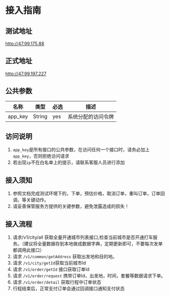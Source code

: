 # 接入指南

## 测试地址

 http://47.99.175.88

## 正式地址

 http://47.99.197.227

## 公共参数

| 名称    | 类型   | 必选 | 描述               |
| ------- | ------ | ---- | ------------------ |
| app_key | String | yes  | 系统分配的访问令牌 |
## 访问说明

1. `app_key`是所有接口的公共参数，在访问任何一个接口时，请务必加上 `app_key`，否则拒绝访问请求
2. 若出现`ip`不在白名单上的提示，请联系客服人员进行添加

## 接入须知

1. 参照文档完成测试环境下的，下单，预估价格，取消订单，重叫订单，订单回调，等关键动作。
2. 请妥善保管服务方提供的关键参数，避免泄露造成的损失！

## 接入流程

1. 请求/v1/city/all 获取全量开通城市列表接口,检查当前城市是否开通打车服务。（建议将全量数据存到本地做成数据字典，定期更新即可，不要每次发单都调用此接口）
2. 请求 `/v1/common/getAddress` 获取出发地和目的地。
3. 请求 `/v1/city/getId`获取当前城市Id
4. 请求 `/v1/order/getId` 接口获取订单Id
5. 请求 `/v1/order/request` 携带订单Id，出发地，时间，套餐等数据请求下单。
6. 请求 `/v1/order/detail` 获取行程中订单状态
7. 行程结束后，正常支付订单会通过回调接口通知支付状态